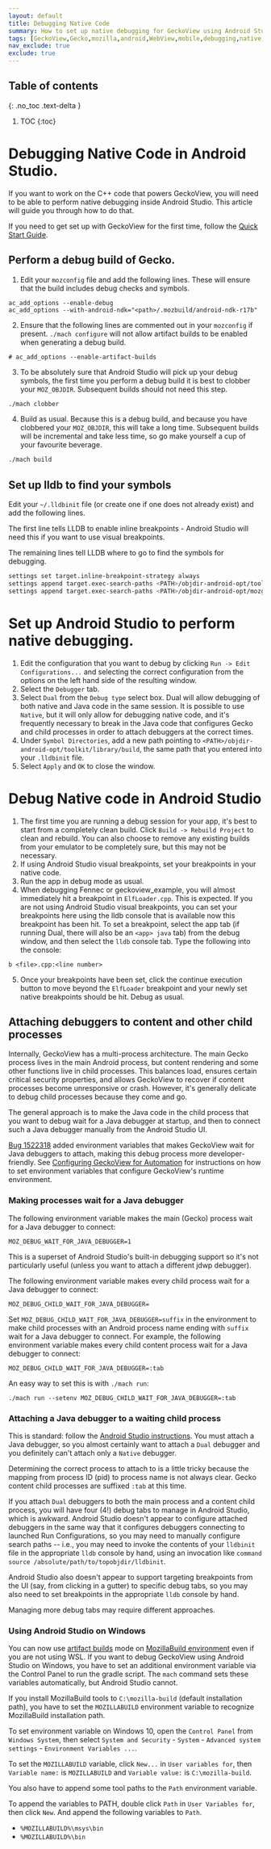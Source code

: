 ```yaml
---
layout: default
title: Debugging Native Code
summary: How to set up native debugging for GeckoView using Android Studio.
tags: [GeckoView,Gecko,mozilla,android,WebView,mobile,debugging,native,android studio]
nav_exclude: true
exclude: true
---
```

## Table of contents
{: .no_toc .text-delta }

1. TOC
{:toc}

# Debugging Native Code in Android Studio.
If you want to work on the C++ code that powers GeckoView, you will need to be able to perform native debugging inside Android Studio. This article will guide you through how to do that.

If you need to get set up with GeckoView for the first time, follow the [Quick Start Guide](geckoview-quick-start).

## Perform a debug build of Gecko.
1. Edit your `mozconfig` file and add the following lines. These will ensure that the build includes debug checks and symbols.

```
ac_add_options --enable-debug
ac_add_options --with-android-ndk="<path>/.mozbuild/android-ndk-r17b"
```
2. Ensure that the following lines are commented out in your `mozconfig` if present. `./mach configure` will not allow artifact builds to be enabled when generating a debug build.

```
# ac_add_options --enable-artifact-builds
```
3. To be absolutely sure that Android Studio will pick up your debug symbols, the first time you perform a debug build it is best to clobber your `MOZ_OBJDIR`. Subsequent builds should not need this step.

```bash
./mach clobber
```
4. Build as usual. Because this is a debug build, and because you have clobbered your `MOZ_OBJDIR`, this will take a long time. Subsequent builds will be incremental and take less time, so go make yourself a cup of your favourite beverage.

```bash
./mach build
```
## Set up lldb to find your symbols
Edit your `~/.lldbinit` file (or create one if one does not already exist) and add the following lines.

The first line tells LLDB to enable inline breakpoints - Android Studio will need this if you want to use visual breakpoints.

The remaining lines tell LLDB where to go to find the symbols for debugging.

```bash
settings set target.inline-breakpoint-strategy always
settings append target.exec-search-paths <PATH>/objdir-android-opt/toolkit/library/build
settings append target.exec-search-paths <PATH>/objdir-android-opt/mozglue/build
```
# Set up Android Studio to perform native debugging.

1. Edit the configuration that you want to debug by clicking `Run -> Edit Configurations...` and selecting the correct configuration from the options on the left hand side of the resulting window.
2. Select the `Debugger` tab.
3. Select `Dual` from the `Debug type` select box. Dual will allow debugging of both native and Java code in the same session.  It is possible to use `Native`, but it will only allow for debugging native code, and it's frequently necessary to break in the Java code that configures Gecko and child processes in order to attach debuggers at the correct times.
4. Under `Symbol Directories`, add a new path pointing to `<PATH>/objdir-android-opt/toolkit/library/build`, the same path that you entered into your `.lldbinit` file.
5. Select `Apply` and `OK` to close the window.

# Debug Native code in Android Studio

1. The first time you are running a debug session for your app, it's best to start from a completely clean build. Click `Build -> Rebuild Project` to clean and rebuild. You can also choose to remove any existing builds from your emulator to be completely sure, but this may not be necessary.
2. If using Android Studio visual breakpoints, set your breakpoints in your native code.
3. Run the app in debug mode as usual.
4. When debugging Fennec or geckoview_example, you will almost immediately hit a breakpoint in `ElfLoader.cpp`. This is expected. If you are not using Android Studio visual breakpoints, you can set your breakpoints here using the lldb console that is available now this breakpoint has been hit. To set a breakpoint, select the app tab (if running Dual, there will also be an `<app> java` tab) from the debug window, and then select the `lldb` console tab. Type the following into the console:

```lldb
b <file>.cpp:<line number>
```
5. Once your breakpoints have been set, click the continue execution button to move beyond the `ElfLoader` breakpoint and your newly set native breakpoints should be hit. Debug as usual.

## Attaching debuggers to content and other child processes

Internally, GeckoView has a multi-process architecture.  The main Gecko process lives in the main Android process, but content rendering and some other functions live in child processes.  This balances load, ensures certain critical security properties, and allows GeckoView to recover if content processes become unresponsive or crash.  However, it's generally delicate to debug child processes because they come and go.

The general approach is to make the Java code in the child process that you want to debug wait for a Java debugger at startup, and then to connect such a Java debugger manually from the Android Studio UI.

[Bug 1522318](https://bugzilla.mozilla.org/show_bug.cgi?id=1522318) added environment variables that makes GeckoView wait for Java debuggers to attach, making this debug process more developer-friendly.  See [Configuring GeckoView for Automation](../consumer/docs/automation) for instructions on how to set environment variables that configure GeckoView's runtime environment.

### Making processes wait for a Java debugger

The following environment variable makes the main (Gecko) process wait for a Java debugger to connect:

```shell
MOZ_DEBUG_WAIT_FOR_JAVA_DEBUGGER=1
```

This is a superset of Android Studio's built-in debugging support so it's not particularly useful (unless you want to attach a different jdwp debugger).

The following environment variable makes every child process wait for a Java debugger to connect:

```shell
MOZ_DEBUG_CHILD_WAIT_FOR_JAVA_DEBUGGER=
```

Set `MOZ_DEBUG_CHILD_WAIT_FOR_JAVA_DEBUGGER=suffix` in the environment to make child processes with an Android process name ending with `suffix` wait for a Java debugger to connect.  For example, the following environment variable makes every child content process wait for a Java debugger to connect:

```shell
MOZ_DEBUG_CHILD_WAIT_FOR_JAVA_DEBUGGER=:tab
```

An easy way to set this is with `./mach run`:

```shell
./mach run --setenv MOZ_DEBUG_CHILD_WAIT_FOR_JAVA_DEBUGGER=:tab
```

### Attaching a Java debugger to a waiting child process

This is standard: follow the [Android Studio instructions](https://developer.android.com/studio/debug/index.html#attach-debugger).  You must attach a Java debugger, so you almost certainly want to attach a `Dual` debugger and you definitely can't attach only a `Native` debugger.

Determining the correct process to attach to is a little tricky because the mapping from process ID (pid) to process name is not always clear.  Gecko content child processes are suffixed `:tab` at this time.

If you attach `Dual` debuggers to both the main process and a content child process, you will have four (4!) debug tabs to manage in Android Studio, which is awkward.  Android Studio doesn't appear to configure attached debuggers in the same way that it configures debuggers connecting to launched Run Configurations, so you may need to manually configure search paths -- i.e., you may need to invoke the contents of your `lldbinit` file in the appropriate `lldb` console by hand, using an invocation like `command source /absolute/path/to/topobjdir/lldbinit`.

Android Studio also doesn't appear to support targeting breakpoints from the UI (say, from clicking in a gutter) to specific debug tabs, so you may also need to set breakpoints in the appropriate `lldb` console by hand.

Managing more debug tabs may require different approaches.

### Using Android Studio on Windows

You can now use [artifact builds](https://developer.mozilla.org/docs/Mozilla/Developer_guide/Build_Instructions/Artifact_builds) mode on [MozillaBuild environment](https://wiki.mozilla.org/MozillaBuild) even if you are not using WSL. If you want to debug GeckoView using Android Studio on Windows, you have to set an additional environment variable via the Control Panel to run the gradle script. The `mach` command sets these variables automatically, but Android Studio cannot.

If you install MozillaBuild tools to `C:\mozilla-build` (default installation path), you have to set the `MOZILLABUILD` environment variable to recognize MozillaBuild installation path.

To set environment variable on Windows 10, open the `Control Panel` from `Windows System`, then select `System and Security` - `System` - `Advanced system settings` - `Environment Variables ...`.

To set the `MOZILLABUILD` variable, click `New...` in `User variables for`, then `Variable name:` is `MOZILLABUILD` and `Variable value:` is `C:\mozilla-build`.

You also have to append some tool paths to the `Path` environment variable.

To append the variables to PATH, double click `Path` in `User Variables for`, then click `New`. And append the following variables to `Path`.

* `%MOZILLABUILD%\msys\bin`
* `%MOZILLABUILD%\bin`


